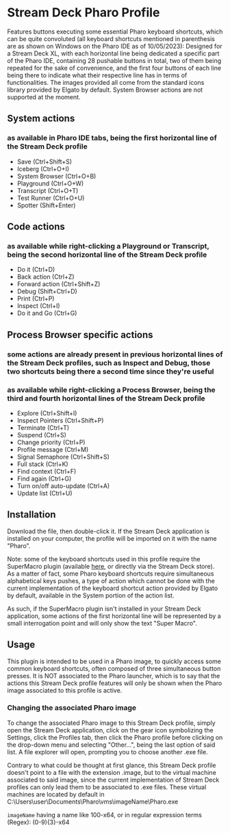 # Stream Deck Pharo Profile
Features buttons executing some essential Pharo keyboard shortcuts, which can be quite convoluted (all keyboard shortcuts mentioned in parenthesis are as shown on Windows on the Pharo IDE as of 10/05/2023):
Designed for a Stream Deck XL, with each horizontal line being dedicated a specific part of the Pharo IDE, containing 28 pushable buttons in total, two of them being repeated for the sake of convenience, and the first four buttons of each line being there to indicate what their respective line has in terms of functionalities.
The images provided all come from the standard icons library provided by Elgato by default.
System Browser actions are not supported at the moment.



## System actions 
### as available in Pharo IDE tabs, being the first horizontal line of the Stream Deck profile
- Save (Ctrl+Shift+S)
- Iceberg (Ctrl+O+I)
- System Browser (Ctrl+O+B)
- Playground (Ctrl+O+W)
- Transcript (Ctrl+O+T)
- Test Runner (Ctrl+O+U)
- Spotter (Shift+Enter)

## Code actions 
### as available while right-clicking a Playground or Transcript, being the second horizontal line of the Stream Deck profile
- Do it (Ctrl+D)
- Back action (Ctrl+Z)
- Forward action (Ctrl+Shift+Z)
- Debug (Shift+Ctrl+D)
- Print (Ctrl+P)
- Inspect (Ctrl+I)
- Do it and Go (Ctrl+G)

## Process Browser specific actions 
### some actions are already present in previous horizontal lines of the Stream Deck profiles, such as Inspect and Debug, those two shortcuts being there a second time since they're useful
### as available while right-clicking a Process Browser, being the third and fourth horizontal lines of the Stream Deck profile
- Explore (Ctrl+Shift+I)
- Inspect Pointers (Ctrl+Shift+P)
- Terminate (Ctrl+T)
- Suspend (Ctrl+S)
- Change priority (Ctrl+P)
- Profile message (Ctrl+M)
- Signal Semaphore (Ctrl+Shift+S)
- Full stack (Ctrl+K)
- Find context (Ctrl+F)
- Find again (Ctrl+G)
- Turn on/off auto-update (Ctrl+A)
- Update list (Ctrl+U)

## Installation
Download the file, then double-click it. If the Stream Deck application is installed on your computer, the profile will be imported on it with the name "Pharo".

Note: some of the keyboard shortcuts used in this profile require the SuperMacro plugin (available [here](https://github.com/BarRaider/streamdeck-supermacro), or directly via the Stream Deck store). As a matter of fact, some Pharo keyboard shortcuts require simultaneous alphabetical keys pushes, a type of action which cannot be done with the current implementation of the keyboard shortcut action provided by Elgato by default, available in the System portion of the action list. 

As such, if the SuperMacro plugin isn't installed in your Stream Deck application, some actions of the first horizontal line will be represented by a small interrogation point and will only show the text "Super Macro".

## Usage
This plugin is intended to be used in a Pharo image, to quickly access some common keyboard shortcuts, often composed of three simultaneous button presses.
It is NOT associated to the Pharo launcher, which is to say that the actions this Stream Deck profile features will only be shown when the Pharo image associated to this profile is active.

### Changing the associated Pharo image
To change the associated Pharo image to this Stream Deck profile, simply open the Stream Deck application, click on the gear icon symbolizing the Settings, click the Profiles tab, then click the Pharo profile before clicking on the drop-down menu and selecting "Other...", being the last option of said list. A file explorer will open, prompting you to choose another .exe file.

Contrary to what could be thought at first glance, this Stream Deck profile doesn't point to a file with the extension .image, but to the virtual machine associated to said image, since the current implementation of Stream Deck profiles can only lead them to be associated to .exe files. These virtual machines are located by default in C:\Users\user\Documents\Pharo\vms\imageName\Pharo.exe

`imageName` having a name like 100-x64, or in regular expression terms (Regex): (0-9){3}-x64
